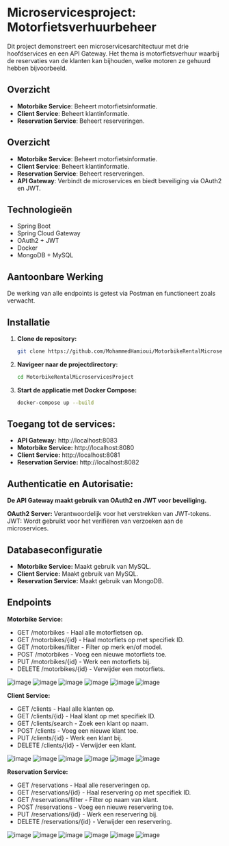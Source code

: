 ﻿# Microservicesproject: Motorfietsverhuurbeheer

Dit project demonstreert een microservicesarchitectuur met drie hoofdservices en een API Gateway. Het thema is motorfietsverhuur waarbij de reservaties van de klanten kan bijhouden, welke motoren ze gehuurd hebben bijvoorbeeld.

## Overzicht
- **Motorbike Service**: Beheert motorfietsinformatie.
- **Client Service**: Beheert klantinformatie.
- **Reservation Service**: Beheert reserveringen.

## Overzicht
- **Motorbike Service**: Beheert motorfietsinformatie.
- **Client Service**: Beheert klantinformatie.
- **Reservation Service**: Beheert reserveringen.
- **API Gateway**: Verbindt de microservices en biedt beveiliging via OAuth2 en JWT.

## Technologieën
- Spring Boot
- Spring Cloud Gateway
- OAuth2 + JWT
- Docker
- MongoDB + MySQL

## Aantoonbare Werking
De werking van alle endpoints is getest via Postman en functioneert zoals verwacht.

## Installatie

1. **Clone de repository:**
   ```bash
   git clone https://github.com/MohammedHamioui/MotorbikeRentalMicroservicesProject.git

2. **Navigeer naar de projectdirectory:**
    ```bash
    cd MotorbikeRentalMicroservicesProject

3. **Start de applicatie met Docker Compose:**
    ```bash
    docker-compose up --build

## Toegang tot de services:
- **API Gateway:** http://localhost:8083
- **Motorbike Service:** http://localhost:8080
- **Client Service:** http://localhost:8081
- **Reservation Service:** http://localhost:8082

## Authenticatie en Autorisatie:
**De API Gateway maakt gebruik van OAuth2 en JWT voor beveiliging.**

**OAuth2 Server:** Verantwoordelijk voor het verstrekken van JWT-tokens.
JWT: Wordt gebruikt voor het verifiëren van verzoeken aan de microservices.

## Databaseconfiguratie
- **Motorbike Service:** Maakt gebruik van MySQL.
- **Client Service:** Maakt gebruik van MySQL.
- **Reservation Service:** Maakt gebruik van MongoDB.

## Endpoints
**Motorbike Service:**
- GET /motorbikes - Haal alle motorfietsen op.
- GET /motorbikes/{id} - Haal motorfiets op met specifiek ID.
- GET /motorbikes/filter - Filter op merk en/of model.
- POST /motorbikes - Voeg een nieuwe motorfiets toe.
- PUT /motorbikes/{id} - Werk een motorfiets bij.
- DELETE /motorbikes/{id} - Verwijder een motorfiets.

![image](https://github.com/user-attachments/assets/d3b2ce47-7821-415a-bb4f-ab4d35bd4ca9)
![image](https://github.com/user-attachments/assets/169b6df9-b0f0-4fdd-b22f-8193d8319619)
![image](https://github.com/user-attachments/assets/89ace7f3-4c83-47e0-917b-1b2620cbe513)
![image](https://github.com/user-attachments/assets/442a8b4f-fa82-4c49-b02a-c10d8e3d0a7e)
![image](https://github.com/user-attachments/assets/05ceb75e-b9dc-458f-bf54-22991af800cb)
![image](https://github.com/user-attachments/assets/25fbe7fc-eadb-4843-beb2-dd4fb3b8cf1f)

**Client Service:**
- GET /clients - Haal alle klanten op.
- GET /clients/{id} - Haal klant op met specifiek ID.
- GET /clients/search - Zoek een klant op naam.
- POST /clients - Voeg een nieuwe klant toe.
- PUT /clients/{id} - Werk een klant bij.
- DELETE /clients/{id} - Verwijder een klant.

![image](https://github.com/user-attachments/assets/95dcd6f9-392a-4e6a-a39b-c9562c0966cb)
![image](https://github.com/user-attachments/assets/2e07f6ab-2baa-4346-800b-76eb264e5e78)
![image](https://github.com/user-attachments/assets/88796726-2728-4a4d-bdd2-0a4681abf996)
![image](https://github.com/user-attachments/assets/af7a6965-5b3e-4bc0-8e54-7ac65d435f05)
![image](https://github.com/user-attachments/assets/9bf66194-7cf3-405b-91c4-412d75f4c056)
![image](https://github.com/user-attachments/assets/46543291-3dfb-40f5-84e3-99bf99b6848c)

**Reservation Service:**
- GET /reservations - Haal alle reserveringen op.
- GET /reservations/{id} - Haal reservering op met specifiek ID.
- GET /reservations/filter - Filter op naam van klant.
- POST /reservations - Voeg een nieuwe reservering toe.
- PUT /reservations/{id} - Werk een reservering bij.
- DELETE /reservations/{id} - Verwijder een reservering.

![image](https://github.com/user-attachments/assets/4d6c67e4-060c-44f6-9bea-6c53ab3e9c84)
![image](https://github.com/user-attachments/assets/f1a17273-650c-4c8c-87a8-cce18c0f152a)
![image](https://github.com/user-attachments/assets/ce824068-90f7-4cb0-9a21-9748bbcb4f4c)
![image](https://github.com/user-attachments/assets/fae96366-6ffd-4b2e-a9c4-a966d16c1734)
![image](https://github.com/user-attachments/assets/2c7cf951-c543-4cfa-9603-e5e844b70825)
![image](https://github.com/user-attachments/assets/fe1e026a-433c-4a7a-8b5d-e8601df18784)
